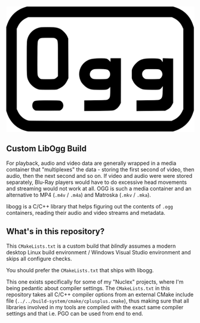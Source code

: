 ![OGG Logo](./ogg-logo.svg)

Custom LibOgg Build
--------------------

For playback, audio and video data are generally wrapped in a media container
that "multiplexes" the data - storing the first second of video, then audio,
then the next second and so on. If video and audio were were stored
separately, Blu-Ray players would have to do excessive head movements and
streaming would not work at all. OGG is such a media container and
an alternative to MP4 (`.m4v` / `.m4a`) and Matroska (`.mkv` / `.mka`).

libogg is a C/C++ library that helps figuring out the contents of `.ogg`
containers, reading their audio and video streams and metadata.


What's in this repository?
--------------------------

This `CMakeLists.txt` is a custom build that *blindly* assumes a modern
desktop Linux build environment / Windows Visual Studio environment
and skips all configure checks.

You should prefer the `CMakeLists.txt` that ships with libogg.

This one exists specifically for some of my "Nuclex" projects, where
I'm being pedantic about compiler settings. The `CMakeLists.txt` in this
repository takes all C/C++ compiler options from an external CMake include
file (`../../build-system/cmake/cplusplus.cmake`), thus making sure that
all libraries involved in my tools are compiled with the exact same compiler
settings and that i.e. PGO can be used from end to end.
